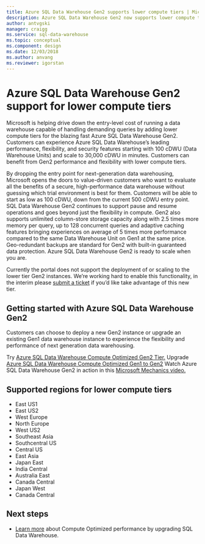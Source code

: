 ```yaml
---
title: Azure SQL Data Warehouse Gen2 supports lower compute tiers | Microsoft Docs
description: Azure SQL Data Warehouse Gen2 now supports lower compute tiers
author: antvgski
manager: craigg
ms.service: sql-data-warehouse
ms.topic: conceptual
ms.component: design
ms.date: 12/03/2018
ms.author: anvang
ms.reviewer: igorstan
---
```


# Azure SQL Data Warehouse Gen2 support for lower compute tiers

Microsoft is helping drive down the entry-level cost of running a data warehouse capable of handling demanding queries by adding lower compute tiers for the blazing fast Azure SQL Data Warehouse Gen2. Customers can experience Azure SQL Data Warehouse’s leading performance, flexibility, and security features starting with 100 cDWU (Data Warehouse Units) and scale to 30,000 cDWU in minutes. Customers can benefit from Gen2 performance and flexibility with lower compute tiers. 

By dropping the entry point for next-generation data warehousing, Microsoft opens the doors to value-driven customers who want to evaluate all the benefits of a secure, high-performance data warehouse without guessing which trial environment is best for them.  Customers will be able to start as low as 100 cDWU, down from the current 500 cDWU entry point.  SQL Data Warehouse Gen2 continues to support pause and resume operations and goes beyond just the flexibility in compute.  Gen2 also supports unlimited column-store storage capacity along with 2.5 times more memory per query, up to 128 concurrent queries and adaptive caching features bringing experiences on average of 5 times more performance compared to the same Data Warehouse Unit on Gen1 at the same price.  Geo-redundant backups are standard for Gen2 with built-in guaranteed data protection. Azure SQL Data Warehouse Gen2 is ready to scale when you are.

Currently the portal does not support the deployment of or scaling to the lower tier Gen2 instances. We’re working hard to enable this functionality, in the interim please [submit a ticket](sql-data-warehouse-get-started-create-support-ticket.md) if you’d like take advantage of this new tier.

## Getting started with Azure SQL Data Warehouse Gen2 

Customers can choose to deploy a new Gen2 instance or upgrade an existing Gen1 data warehouse instance to experience the flexibility and performance of next generation data warehousing. 

Try [Azure SQL Data Warehouse Compute Optimized Gen2 Tier.](https://azure.microsoft.com/services/sql-data-warehouse/?v=17.44)
Upgrade [Azure SQL Data Warehouse Compute Optimized Gen1 to Gen2](https://docs.microsoft.com/azure/sql-data-warehouse/upgrade-to-latest-generation)
Watch Azure SQL Data Warehouse Gen2 in action in this [Microsoft Mechanics video.](https://www.youtube.com/watch?v=Ap8I3UZonzI&feature=youtu.be)


## Supported regions for lower compute tiers

- East US1 
- East US2
- West Europe
- North Europe
- West US2
- Southeast Asia
- Southcentral US
- Central US 
- East Asia
- Japan East
- India Central
- Australia East
- Canada Central
- Japan West 
- Canada Central

## Next steps

- [Learn more](upgrade-to-latest-generation.md) about Compute Optimized performance by upgrading SQL Data Warehouse. 
